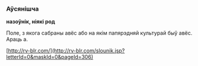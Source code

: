 ### Аўсянішча
**назоўнік, ніякі род**

Поле, з якога сабраны авёс або на якім папярэдняй культурай быў авёс. Араць а.

<a rel="author">[http://rv-blr.com/](http://rv-blr.com/slounik.jsp?letterId=0&maskId=0&pageId=306)</a>
